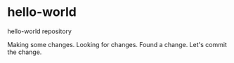 hello-world
===========

hello-world repository

Making some changes.  Looking for changes.  Found a change.  Let's commit the change.

